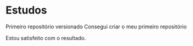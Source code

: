# Estudos
 Primeiro repositório versionado
Consegui criar o meu primeiro repositório

Estou satisfeito com o resultado.
